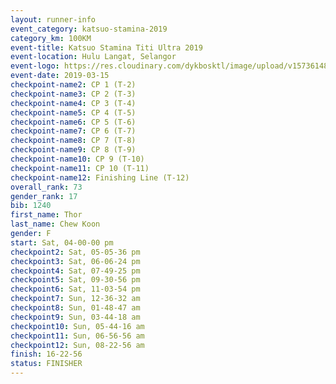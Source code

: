 ```yaml
--- 
layout: runner-info 
event_category: katsuo-stamina-2019 
category_km: 100KM 
event-title: Katsuo Stamina Titi Ultra 2019 
event-location: Hulu Langat, Selangor 
event-logo: https://res.cloudinary.com/dykbosktl/image/upload/v1573614825/Logo/Logo_p7ft6n.png 
event-date: 2019-03-15 
checkpoint-name2: CP 1 (T-2) 
checkpoint-name3: CP 2 (T-3) 
checkpoint-name4: CP 3 (T-4) 
checkpoint-name5: CP 4 (T-5) 
checkpoint-name6: CP 5 (T-6) 
checkpoint-name7: CP 6 (T-7) 
checkpoint-name8: CP 7 (T-8) 
checkpoint-name9: CP 8 (T-9) 
checkpoint-name10: CP 9 (T-10) 
checkpoint-name11: CP 10 (T-11) 
checkpoint-name12: Finishing Line (T-12) 
overall_rank: 73
gender_rank: 17
bib: 1240
first_name: Thor
last_name: Chew Koon
gender: F
start: Sat, 04-00-00 pm
checkpoint2: Sat, 05-05-36 pm
checkpoint3: Sat, 06-06-24 pm
checkpoint4: Sat, 07-49-25 pm
checkpoint5: Sat, 09-30-56 pm
checkpoint6: Sat, 11-03-54 pm
checkpoint7: Sun, 12-36-32 am
checkpoint8: Sun, 01-48-47 am
checkpoint9: Sun, 03-44-18 am
checkpoint10: Sun, 05-44-16 am
checkpoint11: Sun, 06-56-56 am
checkpoint12: Sun, 08-22-56 am
finish: 16-22-56
status: FINISHER
--- 
```

